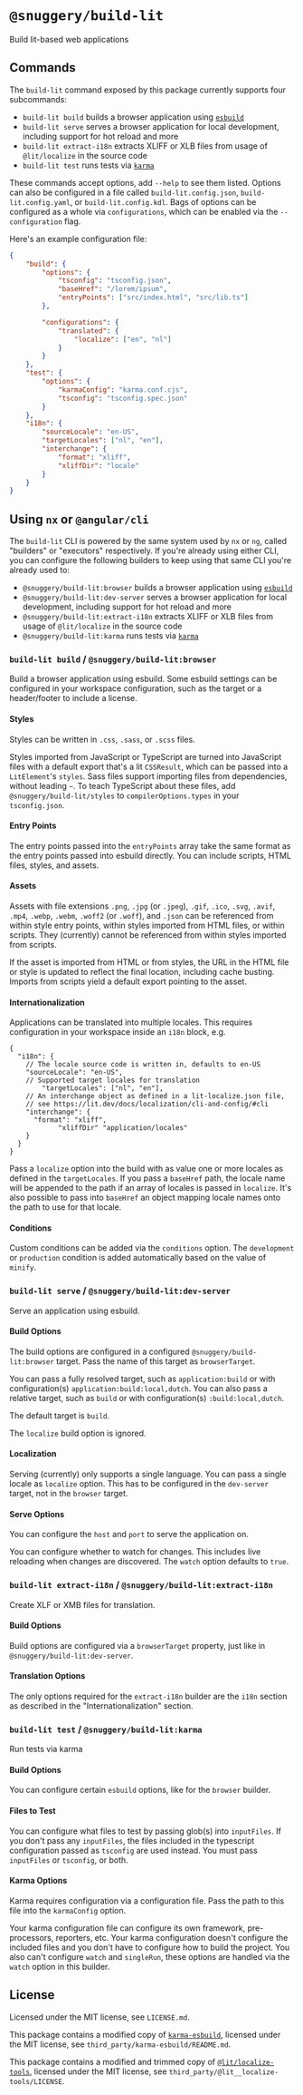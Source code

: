 # `@snuggery/build-lit`

Build lit-based web applications

## Commands

The `build-lit` command exposed by this package currently supports four subcommands:

- `build-lit build` builds a browser application using [`esbuild`][esbuild]
- `build-lit serve` serves a browser application for local development, including support for hot reload and more
- `build-lit extract-i18n` extracts XLIFF or XLB files from usage of `@lit/localize` in the source code
- `build-lit test` runs tests via [`karma`][karma]

These commands accept options, add `--help` to see them listed.
Options can also be configured in a file called `build-lit.config.json`, `build-lit.config.yaml`, or `build-lit.config.kdl`.
Bags of options can be configured as a whole via `configurations`, which can be enabled via the `--configuration` flag.

Here's an example configuration file:

```json
{
	"build": {
		"options": {
			"tsconfig": "tsconfig.json",
			"baseHref": "/lorem/ipsum",
			"entryPoints": ["src/index.html", "src/lib.ts"]
		},

		"configurations": {
			"translated": {
				"localize": ["en", "nl"]
			}
		}
	},
	"test": {
		"options": {
			"karmaConfig": "karma.conf.cjs",
			"tsconfig": "tsconfig.spec.json"
		}
	},
	"i18n": {
		"sourceLocale": "en-US",
		"targetLocales": ["nl", "en"],
		"interchange": {
			"format": "xliff",
			"xliffDir": "locale"
		}
	}
}
```

## Using `nx` or `@angular/cli`

The `build-lit` CLI is powered by the same system used by `nx` or `ng`, called "builders" or "executors" respectively.
If you're already using either CLI, you can configure the following builders to keep using that same CLI you're already used to:

- `@snuggery/build-lit:browser` builds a browser application using [`esbuild`][esbuild]
- `@snuggery/build-lit:dev-server` serves a browser application for local development, including support for hot reload and more
- `@snuggery/build-lit:extract-i18n` extracts XLIFF or XLB files from usage of `@lit/localize` in the source code
- `@snuggery/build-lit:karma` runs tests via [`karma`][karma]

### `build-lit build` / `@snuggery/build-lit:browser`

Build a browser application using esbuild. Some esbuild settings can be configured in your workspace configuration, such as the target or a header/footer to include a license.

#### Styles

Styles can be written in `.css`, `.sass`, or `.scss` files.

Styles imported from JavaScript or TypeScript are turned into JavaScript files with a default export that's a lit `CSSResult`, which can be passed into a `LitElement`'s `styles`. Sass files support importing files from dependencies, without leading `~`.
To teach TypeScript about these files, add `@snuggery/build-lit/styles` to `compilerOptions.types` in your `tsconfig.json`.

#### Entry Points

The entry points passed into the `entryPoints` array take the same format as the entry points passed into esbuild directly.
You can include scripts, HTML files, styles, and assets.

#### Assets

<!-- cspell:ignore webp webm -->

Assets with file extensions `.png`, `.jpg` (or `.jpeg`), `.gif`, `.ico`, `.svg`, `.avif`, `.mp4`, `.webp`, `.webm`, `.woff2` (or `.woff`), and `.json` can be referenced from within style entry points, within styles imported from HTML files, or within scripts. They (currently) cannot be referenced from within styles imported from scripts.

If the asset is imported from HTML or from styles, the URL in the HTML file or style is updated to reflect the final location, including cache busting. Imports from scripts yield a default export pointing to the asset.

#### Internationalization

Applications can be translated into multiple locales. This requires configuration in your workspace inside an `i18n` block, e.g.

```jsonc
{
  "i18n": {
    // The locale source code is written in, defaults to en-US
    "sourceLocale": "en-US",
    // Supported target locales for translation
		"targetLocales": ["nl", "en"],
    // An interchange object as defined in a lit-localize.json file,
    // see https://lit.dev/docs/localization/cli-and-config/#cli
    "interchange": {
      "format": "xliff",
			"xliffDir" "application/locales"
    }
  }
}
```

Pass a `localize` option into the build with as value one or more locales as defined in the `targetLocales`. If you pass a `baseHref` path, the locale name will be appended to the path if an array of locales is passed in `localize`. It's also possible to pass into `baseHref` an object mapping locale names onto the path to use for that locale.

#### Conditions

Custom conditions can be added via the `conditions` option. The `development` or `production` condition is added automatically based on the value of `minify`.

### `build-lit serve` / `@snuggery/build-lit:dev-server`

Serve an application using esbuild.

#### Build Options

The build options are configured in a configured `@snuggery/build-lit:browser` target. Pass the name of this target as `browserTarget`.

You can pass a fully resolved target, such as `application:build` or with configuration(s) `application:build:local,dutch`.
You can also pass a relative target, such as `build` or with configuration(s) `:build:local,dutch`.

The default target is `build`.

The `localize` build option is ignored.

#### Localization

Serving (currently) only supports a single language. You can pass a single locale as `localize` option. This has to be configured in the `dev-server` target, not in the `browser` target.

#### Serve Options

You can configure the `host` and `port` to serve the application on.

You can configure whether to watch for changes. This includes live reloading when changes are discovered. The `watch` option defaults to `true`.

### `build-lit extract-i18n` / `@snuggery/build-lit:extract-i18n`

Create XLF or XMB files for translation.

#### Build Options

Build options are configured via a `browserTarget` property, just like in `@snuggery/build-lit:dev-server`.

#### Translation Options

The only options required for the `extract-i18n` builder are the `i18n` section as described in the "Internationalization" section.

### `build-lit test` / `@snuggery/build-lit:karma`

Run tests via karma

#### Build Options

You can configure certain `esbuild` options, like for the `browser` builder.

#### Files to Test

You can configure what files to test by passing glob(s) into `inputFiles`. If you don't pass any `inputFiles`, the files included in the typescript configuration passed as `tsconfig` are used instead. You must pass `inputFiles` or `tsconfig`, or both.

#### Karma Options

Karma requires configuration via a configuration file. Pass the path to this file into the `karmaConfig` option.

Your karma configuration file can configure its own framework, pre-processors, reporters, etc. Your karma configuration doesn't configure the included files and you don't have to configure how to build the project. You also can't configure `watch` and `singleRun`, these options are handled via the `watch` option in this builder.

## License

Licensed under the MIT license, see `LICENSE.md`.

This package contains a modified copy of [`karma-esbuild`](https://github.com/marvinhagemeister/karma-esbuild), licensed under the MIT license, see `third_party/karma-esbuild/README.md`.

This package contains a modified and trimmed copy of [`@lit/localize-tools`](https://github.com/lit/lit), licensed under the MIT license, see `third_party/@lit__localize-tools/LICENSE`.

[esbuild]: https://esbuild.github.io/
[karma]: https://karma-runner.github.io/6.4/index.html

